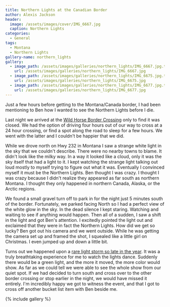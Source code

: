 ```yaml
---
title: Northern Lights at the Canadian Border
author: Alexis Jackson
header:
  image: /assets/images/cover/IMG_6667.jpg
  caption: Northern Lights
categories:
  - General
tags:
  - Montana
  - Northern Lights
gallery-name: northern_lights
gallery:
  - image_path: /assets/images/galleries/northern_lights/IMG_6667.jpg.thumbnail.jpg
    url: /assets/images/galleries/northern_lights/IMG_6667.jpg
  - image_path: /assets/images/galleries/northern_lights/IMG_6675.jpg.thumbnail.jpg
    url: /assets/images/galleries/northern_lights/IMG_6675.jpg
  - image_path: /assets/images/galleries/northern_lights/IMG_6677.jpg.thumbnail.jpg
    url: /assets/images/galleries/northern_lights/IMG_6677.jpg
---
```


Just a few hours before getting to the Montana/Canada border, I had been mentioning to Ben how I wanted to see the Northern Lights before I die. 

Last night we arrived at the [Wild Horse Border Crossing](https://www.google.com/maps/place/Wild+Horse+Border+Crossing/@48.9957178,-110.2232803,3058m/data=!3m1!1e3!4m21!1m15!4m14!1m6!1m2!1s0x0:0xc050899a3d542bd4!2sWild+Horse+Border+Crossing!2m2!1d-110.2157085!2d48.9977715!1m6!1m2!1s0x536aca8bcee05dc3:0x3471176f5c62bd70!2s1+Wild+Horse+Rd,+Havre,+MT+59501!2m2!1d-110.2152001!2d48.9575192!3m4!1s0x0:0xc050899a3d542bd4!8m2!3d48.997772!4d-110.2157074) only to find it was closed. We had the option of driving four hours out of our way to cross at a 24 hour crossing, or find a spot along the road to sleep for a few hours. We went with the latter and I couldn't be happier that we did.

While we drove north on Hwy 232 in Montana I saw a strange white light in the sky that we couldn't describe. There were no nearby towns to blame. It didn't look like the milky way. In a way it looked like a cloud, only it was the sky itself that had a light to it. I kept watching the strange light talking out loud mostly to myself trying to figure out what it was. Eventually I convinced myself it must be the Northern Lights. Ben thought I was crazy. I thought I was crazy because I didn't realize they appeared as far south as northern Montana. I thought they only happened in northern Canada, Alaska, or the Arctic regions. 

We found a small gravel turn off to park in for the night just 5 minutes south of the border. Fortunately, we parked facing North so I had a perfect view of the white glow in the sky. In the dead silence I kept staring. Watching and waiting to see if anything would happen. Then all of a sudden, I saw a shift in the light and got Ben's attention. I excitedly pointed the light out and exclaimed that they were in fact the Northern Lights. How did we get so lucky? Ben got out his camera and we went outside. While he was getting the camera set up and framed the shot, I squealed like a little girl on Christmas. I even jumped up and down a little bit. 

Turns out we happened upon a [rare light storm so late in the year](http://northernlightsnow.com/2017/05/30/g3-aurora-lights-up-the-sky-memorial-day-weekend-2017/). It was a truly breathtaking experience for me to watch the lights dance. Suddenly there would be a green light, and the more it moved, the more color would show. As far as we could tell we were able to see the whole show from our quiet spot. If we had decided to turn south and cross over to the other border crossing or stop earlier in the night, we would have missed it entirely. I'm incredibly happy we got to witness the event, and that I got to cross off another bucket list item with Ben beside me.

{% include gallery %}
